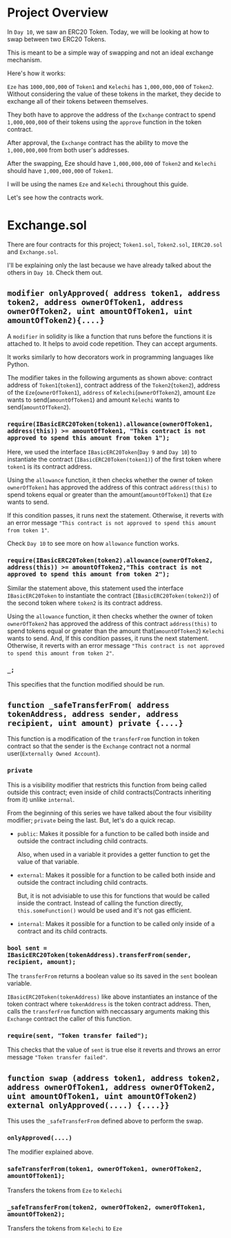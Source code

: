 # Project Overview

In `Day 10`, we saw an ERC20 Token. Today, we will be looking at how to swap between two ERC20 Tokens.

This is meant to be a simple way of swapping and not an ideal exchange mechanism.

Here's how it works:

`Eze` has `1000,000,000` of `Token1` and `Kelechi` has `1,000,000,000` of `Token2`. Without considering the value of these tokens in the market, they decide to exchange all of their tokens between themselves.

They both have to approve the address of the `Exchange` contract to spend `1,000,000,000` of their tokens using the `approve` function in the token contract.

After approval, the `Exchange` contract has the ability to move the `1,000,000,000` from both user's addresses.

After the swapping, Eze should have `1,000,000,000` of `Token2` and `Kelechi` should have `1,000,000,000` of `Token1`.

I will be using the names `Eze` and `Kelechi` throughout this guide.

Let's see how the contracts work.

# Exchange.sol

There are four contracts for this project; `Token1.sol`, `Token2.sol`, `IERC20.sol` and `Exchange.sol`.

I'll be explaining only the last because we have already talked about the others in `Day 10`. Check them out.

## `modifier onlyApproved( address token1, address token2, address ownerOfToken1, address ownerOfToken2, uint amountOfToken1, uint amountOfToken2){....}`

A `modifier` in solidity is like a function that runs before the functions it is attached to. It helps to avoid code repetition. They can accept arguments.

It works similarly to how decorators work in programming languages like Python.

The modifier takes in the following arguments as shown above: contract address of `Token1`(`token1`), contract address of the `Token2`(`token2`), address of the `Eze`(`ownerOfToken1`), `address` of `Kelechi`(`ownerOfToken2`), amount `Eze` wants to send(`amountOfToken1`) and amount `Kelechi` wants to send(`amountOfToken2`).

### `require(IBasicERC20Token(token1).allowance(ownerOfToken1, address(this)) >= amountOfToken1, "This contract is not approved to spend this amount from token 1");`

Here, we used the interface `IBasicERC20Token`(`Day 9` and `Day 10`) to instantiate the contract (`IBasicERC20Token(token1)`) of the first token where `token1` is its contract address. 

Using the `allowance` function, it then checks whether the owner of token `ownerOfToken1` has approved the address of this contract `address(this)` to spend tokens equal or greater than the amount(`amountOfToken1`) that `Eze` wants to send.

If this condition passes, it runs next the statement. Otherwise, it reverts with an error message `"This contract is not approved to spend this amount from token 1"`.

Check `Day 10` to see more on how `allowance` function works.

### `require(IBasicERC20Token(token2).allowance(ownerOfToken2, address(this)) >= amountOfToken2,"This contract is not approved to spend this amount from token 2");`

 Similar the statement above, this statement used the interface `IBasicERC20Token` to instantiate the contract (`IBasicERC20Token(token2)`) of the second token where `token2` is its contract address. 

Using the `allowance` function, it then checks whether the owner of token `ownerOfToken2` has approved the address of this contract `address(this)` to spend tokens equal or greater than the amount that(`amountOfToken2`) `Kelechi` wants to send. And, If this condition passes, it runs the next statement. Otherwise, it reverts with an error message `"This contract is not approved to spend this amount from token 2"`.

### `_;`

This specifies that the function modified should be run.

## `function _safeTransferFrom( address tokenAddress, address sender, address recipient, uint amount) private {....}`

This function is a modification of the `transferFrom` function in token contract so that the sender is the `Exchange` contract not a normal user(`Externally Owned Account`).

### `private`

This is a visibility modifier that restricts this function from being called outside this contract; even inside of child contracts(Contracts inheriting from it) unlike `internal`.

From the beginning of this series we have talked about the four visibility modifier; `private` being the last. But, let's do a quick recap.

- `public`: Makes it possible for a function to be called both inside and outside the contract including child contracts.

    Also, when used in a variable it provides a getter function to get the value of that variable.

- `external`: Makes it possible for a function to be called both inside and outside the contract including child contracts.

    But, it is not advisiable to use this for functions that would be called inside the contract. Instead of calling the function directly, `this.someFunction()` would be used and it's not gas efficient.

- `internal`: Makes it possible for a function to be called only inside of a contract and its child contracts.

### `bool sent = IBasicERC20Token(tokenAddress).transferFrom(sender, recipient, amount);`

The `transferFrom` returns a boolean value so its saved in the `sent` boolean variable.

`IBasicERC20Token(tokenAddress)` like above instantiates an instance of the token contract where `tokenAddress` is the token contract address. Then, calls the `transferFrom` function with neccassary arguments making this `Exchange` contract the caller of this function.

### `require(sent, "Token transfer failed");`

This checks that the value of `sent` is true else it reverts and throws an error message `"Token transfer failed"`.

## `function swap (address token1, address token2, address ownerOfToken1, address ownerOfToken2, uint amountOfToken1, uint amountOfToken2) external onlyApproved(....) {....}}`

This uses the `_safeTransferFrom` defined above to perform the swap.

### `onlyApproved(....)`

The modifier explained above.

### `safeTransferFrom(token1, ownerOfToken1, ownerOfToken2, amountOfToken1);`

Transfers the tokens from `Eze` to `Kelechi`

### `_safeTransferFrom(token2, ownerOfToken2, ownerOfToken1, amountOfToken2);`

Transfers the tokens from `Kelechi` to `Eze`
